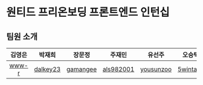 # 원티드 프리온보딩 프론트엔드 인턴십

## 팀원 소개

| 김영은 | 박재희 | 장문정 | 주재민 | 유선주 | 오승택 |
| :-----------: | :------------: | :------------: | :-----------: | :------------: | :------------: |
| [www-r](https://github.com/www-r) | [dalkey23](https://github.com/dalkey23) | [gamangee](https://github.com/gamangee) | [als982001](https://github.com/als982001) | [yousunzoo](https://github.com/yousunzoo) | [5wintaek](https://github.com/5wintaek) |
